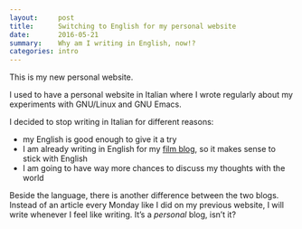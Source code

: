 ```yaml
---
layout:     post
title:      Switching to English for my personal website
date:       2016-05-21
summary:    Why am I writing in English, now!?
categories: intro
---
```


This is my new personal website.

I used to have a personal website in Italian where I wrote regularly about my
experiments with GNU/Linux and GNU Emacs.

I decided to stop writing in Italian for different reasons:

- my English is good enough to give it a try
- I am already writing in English for my
  [film blog](https://filmsinwords.wordpress.com/), so it makes sense to stick
  with English
- I am going to have way more chances to discuss my thoughts with the world

Beside the language, there is another difference between the two blogs. Instead
of an article every Monday like I did on my previous website, I will write
whenever I feel like writing. It’s a _personal_ blog, isn’t it?
